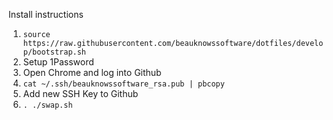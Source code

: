 Install instructions

1. `source https://raw.githubusercontent.com/beauknowssoftware/dotfiles/develop/bootstrap.sh`
2. Setup 1Password
3. Open Chrome and log into Github
4. `cat ~/.ssh/beauknowssoftware_rsa.pub | pbcopy`
5. Add new SSH Key to Github
6. `. ./swap.sh`
